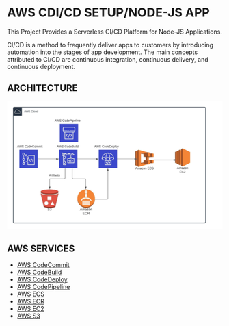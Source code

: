 # AWS CDI/CD SETUP/NODE-JS APP

This Project Provides a Serverless CI/CD Platform for Node-JS Applications. 

CI/CD is a method to frequently deliver apps to customers by introducing automation into the stages of app development. The main concepts attributed to CI/CD are continuous integration, continuous delivery, and continuous deployment.

## ARCHITECTURE

![alt](https://github.com/PREMSR0202/AWS-CI-CD-Setup/blob/master/Images/GitHub.jpeg?raw=true)


## AWS SERVICES

* [AWS CodeCommit](https://docs.aws.amazon.com/codecommit/latest/userguide/welcome.html)
* [AWS CodeBuild](https://docs.aws.amazon.com/codebuild/latest/userguide/welcome.html)
* [AWS CodeDeploy](https://docs.aws.amazon.com/codedeploy/latest/userguide/welcome.html)
* [AWS CodePipeline](https://docs.aws.amazon.com/codepipeline/latest/userguide/welcome.html)
* [AWS ECS](https://docs.aws.amazon.com/AmazonECS/latest/developerguide/Welcome.html)
* [AWS ECR](https://docs.aws.amazon.com/AmazonECR/latest/userguide/what-is-ecr.html)
* [AWS EC2](https://docs.aws.amazon.com/AWSEC2/latest/UserGuide/concepts.html)
* [AWS S3](https://docs.aws.amazon.com/AmazonS3/latest/userguide/Welcome.html)



